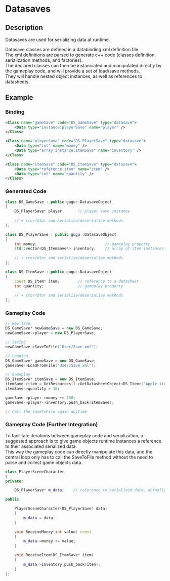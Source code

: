 # Datasaves

## Description

Datasaves are used for serializing data at runtime.  

Datasave classes are defined in a databinding xml definition file.  
The xml definitions are parsed to generate c++ code (classes definition, serialization methods, and factories).  
The declared classes can then be instanciated and manipulated directly by the gameplay code, and will provide a set of load/save methods.  
They will handle nested object instances, as well as references to datasheets.

## Example

### Binding

```xml
<Class name="gameSave" code="DS_GameSave" type="datasave">
    <Data type="instance:playerSave" name="player" />
</Class>

<Class name="playerSave" code="DS_PlayerSave" type="datasave">
    <Data type="int" name="money" />
    <Data type="array:instance:itemSave" name="inventory" />
</Class>

<Class name="itemSave" code="DS_ItemSave" type="datasave">
    <Data type="reference:item" name="item" />
    <Data type="int" name="quantity" />
</Class>
```

### Generated Code

```cpp
class DS_GameSave : public gugu::DatasaveObject
{
    DS_PlayerSave* player;      // player save instance
    
    // + ctor/dtor and serialize/deserialize methods
};

class DS_PlayerSave : public gugu::DatasaveObject
{
    int money;                              // gameplay property
    std::vector<DS_ItemSave*> inventory;    // array of item instances
    
    // + ctor/dtor and serialize/deserialize methods
};

class DS_ItemSave : public gugu::DatasaveObject
{
    const DS_Item* item;        // reference to a datasheet
    int quantity;               // gameplay property
    
    // + ctor/dtor and serialize/deserialize methods
};
```

### Gameplay Code

```cpp
// New save
DS_GameSave* newGameSave = new DS_GameSave;
newGameSave->player = new DS_PlayerSave;

// Saving
newGameSave->SaveToFile("User/Save.xml");

// Loading
DS_GameSave* gameSave = new DS_GameSave;
gameSave->LoadFromFile("User/Save.xml");

// Gameplay
DS_ItemSave* itemSave = new DS_ItemSave;
itemSave->item = GetResources()->GetDatasheetObject<DS_Item>("Apple.item");
itemSave->quantity = 10;

gameSave->player->money += 250;
gameSave->player->inventory.push_back(itemSave);

// Call the SaveToFile again anytime
```

### Gameplay Code (Further Integration)

To facilitate iterations between gameplay code and serialization, a suggested approach is to give game objects runtime instances a reference to their associated serialized data.  
This way the gameplay code can directly manipulate this data, and the central loop only has to call the SaveToFile method without the need to parse and collect game objects data.

```cpp
class PlayerSceneCharacter
{
private:

    DS_PlayerSave* m_data;    // reference to serialized data, actually owned by the game save

public:

    PlayerSceneCharacter(DS_PlayerSave* data)
    {
        m_data = data;
    }

    void ReceiveMoney(int value) const
    {
        m_data->money += value;
    }

    void ReceiveItem(DS_ItemSave* item)
    {
        m_data->inventory.push_back(item);
    }
};
```